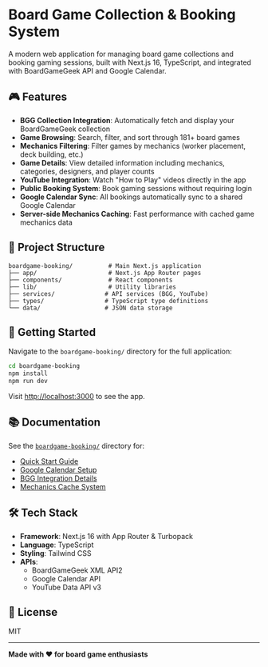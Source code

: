 # Board Game Collection & Booking System

A modern web application for managing board game collections and booking gaming sessions, built with Next.js 16, TypeScript, and integrated with BoardGameGeek API and Google Calendar.

## 🎮 Features

- **BGG Collection Integration**: Automatically fetch and display your BoardGameGeek collection
- **Game Browsing**: Search, filter, and sort through 181+ board games
- **Mechanics Filtering**: Filter games by mechanics (worker placement, deck building, etc.)
- **Game Details**: View detailed information including mechanics, categories, designers, and player counts
- **YouTube Integration**: Watch "How to Play" videos directly in the app
- **Public Booking System**: Book gaming sessions without requiring login
- **Google Calendar Sync**: All bookings automatically sync to a shared Google Calendar
- **Server-side Mechanics Caching**: Fast performance with cached game mechanics data

## 📁 Project Structure

```
boardgame-booking/          # Main Next.js application
├── app/                    # Next.js App Router pages
├── components/             # React components
├── lib/                    # Utility libraries
├── services/              # API services (BGG, YouTube)
├── types/                 # TypeScript type definitions
└── data/                  # JSON data storage
```

## 🚀 Getting Started

Navigate to the `boardgame-booking/` directory for the full application:

```bash
cd boardgame-booking
npm install
npm run dev
```

Visit [http://localhost:3000](http://localhost:3000) to see the app.

## 📚 Documentation

See the [`boardgame-booking/`](./boardgame-booking/) directory for:
- [Quick Start Guide](./boardgame-booking/QUICK_START.md)
- [Google Calendar Setup](./boardgame-booking/GOOGLE_CALENDAR_SETUP.md)
- [BGG Integration Details](./boardgame-booking/BGG_INTEGRATION.md)
- [Mechanics Cache System](./boardgame-booking/MECHANICS_CACHE.md)

## 🛠️ Tech Stack

- **Framework**: Next.js 16 with App Router & Turbopack
- **Language**: TypeScript
- **Styling**: Tailwind CSS
- **APIs**: 
  - BoardGameGeek XML API2
  - Google Calendar API
  - YouTube Data API v3

## 📝 License

MIT

---

**Made with ❤️ for board game enthusiasts**
